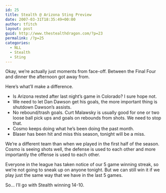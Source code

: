 ```yaml
---
id: 25
title: Stealth @ Arizona Sting Preview
date: 2007-03-31T18:35:49+00:00
author: tfitch
layout: post
guid: http://www.thestealthdragon.com/?p=23
permalink: /?p=25
categories:
  - NLL
  - Stealth
  - Sting
---
```

Okay, we&#8217;re actually just moments from face-off. Between the Final Four and dinner the afternoon got away from.

Here&#8217;s what&#8217;ll make a difference.

  * Is Arizona rested after last night&#8217;s game in Colorado? I sure hope not.
  * We need to let Dan Dawson get his goals, the more important thing is shutdown Dawson&#8217;s assists.
  * No rebound/trash goals. Curt Malawsky is usually good for one or two loose ball pick ups and goals on rebounds from shots. We need to stop that.
  * Cosmo keeps doing what he&#8217;s been doing the past month.
  * Blaser has been hit and miss this season, tonight will be a miss.

We&#8217;re a different team than when we played in the first half of the season. Cosmo is seeing shots well, the defense is used to each other and more importantly the offense is used to each other.

Everyone in the league has taken notice of our 5 game winning streak, so we&#8217;re not going to sneak up on anyone tonight. But we can still win it if we play just the same way that we have in the last 5 games.

So&#8230; I&#8217;ll go with Stealth winning 14-10.